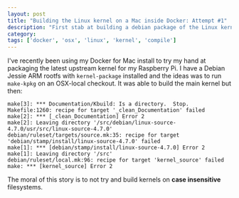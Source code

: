 ```yaml
---
layout: post
title: "Building the Linux kernel on a Mac inside Docker: Attempt #1"
description: "First stab at building a debian package of the Linux kernel inside Docker running on a Mac ends in failure."
category:
tags: ['docker', 'osx', 'linux', 'kernel', 'compile']
---
```

I've recently been using my Docker for Mac install to try my hand at packaging the latest upstream kernel for my Raspberry Pi. I have a Debian Jessie ARM rootfs with `kernel-package` installed and the ideas was to run `make-kpkg` on an OSX-local checkout. It was able to build the main kernel but then:

```
make[3]: *** Documentation/Kbuild: Is a directory.  Stop.
Makefile:1260: recipe for target '_clean_Documentation' failed
make[2]: *** [_clean_Documentation] Error 2
make[2]: Leaving directory '/src/debian/linux-source-4.7.0/usr/src/linux-source-4.7.0'
debian/ruleset/targets/source.mk:35: recipe for target 'debian/stamp/install/linux-source-4.7.0' failed
make[1]: *** [debian/stamp/install/linux-source-4.7.0] Error 2
make[1]: Leaving directory '/src'
debian/ruleset/local.mk:96: recipe for target 'kernel_source' failed
make: *** [kernel_source] Error 2
```

The moral of this story is to not try and build kernels on **case insensitive** filesystems.
